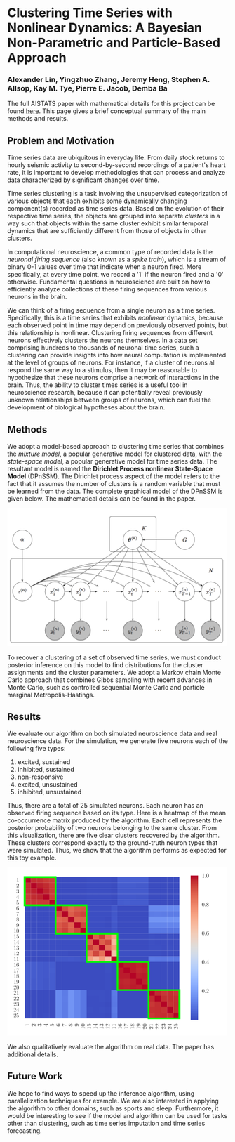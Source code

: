# Clustering Time Series with Nonlinear Dynamics: A Bayesian Non-Parametric and  Particle-Based Approach
### Alexander Lin, Yingzhuo Zhang, Jeremy Heng, Stephen A. Allsop, Kay M. Tye, Pierre E. Jacob, Demba Ba

The full AISTATS paper with mathematical details for this project can be found [here](http://proceedings.mlr.press/v89/lin19b.html).  This page gives a brief conceptual summary of the main methods and results.

## Problem and Motivation

Time series data are ubiquitous in everyday life.  From daily stock returns to hourly seismic activity to second-by-second recordings of a patient's heart rate, it is important to develop methodologies that can process and analyze data characterized by significant changes over time.

Time series clustering is a task involving the unsupervised categorization of various objects that each exhibits some dynamically changing component(s) recorded as time series data.  Based on the evolution of their respective time series, the objects are grouped into separate *clusters* in a way such that objects within the same cluster exhibit similar temporal dynamics that are sufficiently different from those of objects in other clusters.  

In computational neuroscience, a common type of recorded data is the *neuronal firing sequence* (also known as a *spike train*), which is a stream of binary 0-1 values over time that indicate when a neuron fired.  More specifically, at every time point, we record a '1' if the neuron fired and a '0' otherwise.  Fundamental questions in neuroscience are built on how to efficiently analyze collections of these firing sequences from various neurons in the brain.

We can think of a firing sequence from a single neuron as a time series.  Specifically, this is a time series that exhibits *nonlinear* dynamics, because each observed point in time may depend on previously observed points, but this relationship is nonlinear.  Clustering firing sequences from different neurons effectively clusters the neurons themselves.  In a data set comprising hundreds to thousands of neuronal time series, such a clustering can provide insights into how neural computation is implemented at the level of groups of neurons.  For instance, if a cluster of neurons all respond the same way to a stimulus, then it may be reasonable to hypothesize that these neurons comprise a network of interactions in the brain.  Thus, the ability to cluster times series is a useful tool in neuroscience research, because it can potentially reveal previously unknown relationships between groups of neurons, which can fuel the development of biological hypotheses about the brain.

## Methods 
We adopt a model-based approach to clustering time series that combines the *mixture model*, a popular generative model for clustered data, with the *state-space model*, a popular generative model for time series data.  The resultant model is named the **Dirichlet Process nonlinear State-Space Model** (DPnSSM).  The Dirichlet process aspect of the model refers to the fact that it assumes the number of clusters is a random variable that must be learned from the data.  The complete graphical model of the DPnSSM is given below.  The mathematical details can be found in the paper.

<img src="AISTATS/img/graph.png" width="500">

To recover a clustering of a set of observed time series, we must conduct posterior inference on this model to find distributions for the cluster assignments and the cluster parameters.  We adopt a Markov chain Monte Carlo approach that combines Gibbs sampling with recent advances in Monte Carlo, such as controlled sequential Monte Carlo and particle marginal Metropolis-Hastings.

## Results

We evaluate our algorithm on both simulated neuroscience data and real neuroscience data.  For the simulation, we generate five neurons each of the following five types:
1. excited, sustained
2. inhibited, sustained
3. non-responsive
4. excited, unsustained
5. inhibited, unsustained

Thus, there are a total of 25 simulated neurons.  Each neuron has an observed firing sequence based on its type.  Here is a heatmap of the mean co-occurrence matrix produced by the algorithm.  Each cell represents the posterior probability of two neurons belonging to the same cluster.  From this visualization, there are five clear clusters recovered by the algorithm.  These clusters correspond exactly to the ground-truth neuron types that were simulated.  Thus, we show that the algorithm performs as expected for this toy example.

<img src="AISTATS/img/sim.png" width="500">

We also qualitatively evaluate the algorithm on real data.  The paper has additional details.


## Future Work

We hope to find ways to speed up the inference algorithm, using parallelization techniques for example.  We are also interested in applying the algorithm to other domains, such as sports and sleep.  Furthermore, it would be interesting to see if the model and algorithm can be used for tasks other than clustering, such as time series imputation and time series forecasting.
